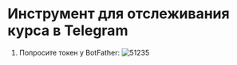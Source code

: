 # Инструмент для отслеживания курса в Telegram

1. Попросите токен у BotFather:
![51235](https://user-images.githubusercontent.com/63512181/219955657-06538c3b-d85d-4069-b6a8-6dafb5cafd43.JPG)
